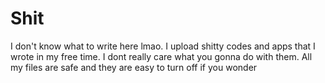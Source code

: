 # Shit

I don't know what to write here lmao. I upload shitty codes and apps that I wrote in my free time. 
I dont really care what you gonna do with them.
All my files are safe and they are easy to turn off if you wonder
